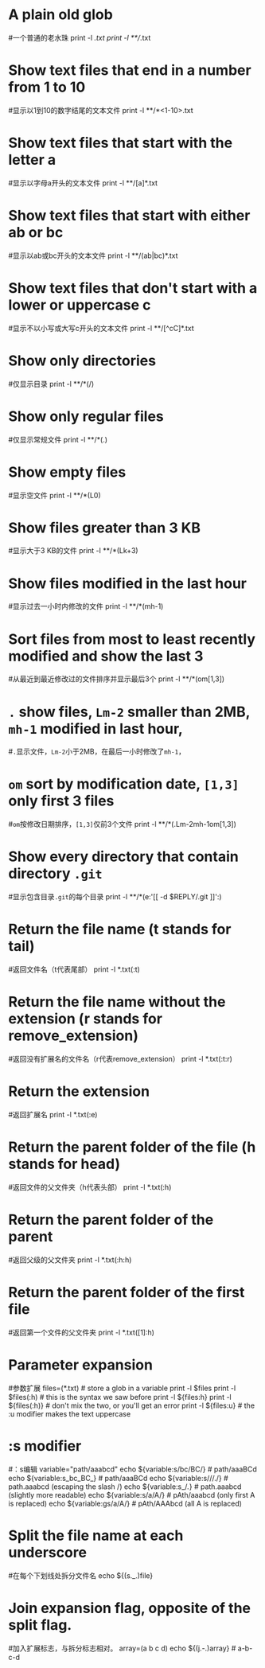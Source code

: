 # A plain old glob
#一个普通的老水珠
print -l *.txt
print -l **/*.txt

# Show text files that end in a number from 1 to 10
#显示以1到10的数字结尾的文本文件
print -l **/*<1-10>.txt

# Show text files that start with the letter a
#显示以字母a开头的文本文件
print -l **/[a]*.txt

# Show text files that start with either ab or bc
#显示以ab或bc开头的文本文件
print -l **/(ab|bc)*.txt

# Show text files that don't start with a lower or uppercase c
#显示不以小写或大写c开头的文本文件
print -l **/[^cC]*.txt

# Show only directories
#仅显示目录
print -l **/*(/)

# Show only regular files
#仅显示常规文件
print -l **/*(.)

# Show empty files
#显示空文件
print -l **/*(L0)

# Show files greater than 3 KB
#显示大于3 KB的文件
print -l **/*(Lk+3)

# Show files modified in the last hour
#显示过去一小时内修改的文件
print -l **/*(mh-1)

# Sort files from most to least recently modified and show the last 3
#从最近到最近修改过的文件排序并显示最后3个
print -l **/*(om[1,3])

# `.` show files, `Lm-2` smaller than 2MB, `mh-1` modified in last hour,
#`.`显示文件，`Lm-2`小于2MB，在最后一小时修改了`mh-1`，
# `om` sort by modification date, `[1,3]` only first 3 files
#`om`按修改日期排序，`[1,3]`仅前3个文件
print -l **/*(.Lm-2mh-1om[1,3])

# Show every directory that contain directory `.git`
#显示包含目录`.git`的每个目录
print -l **/*(e:'[[ -d $REPLY/.git ]]':)

# Return the file name (t stands for tail)
#返回文件名（t代表尾部）
print -l *.txt(:t)

# Return the file name without the extension (r stands for remove_extension)
#返回没有扩展名的文件名（r代表remove_extension）
print -l *.txt(:t:r)

# Return the extension
#返回扩展名
print -l *.txt(:e)

# Return the parent folder of the file (h stands for head)
#返回文件的父文件夹（h代表头部）
print -l *.txt(:h)

# Return the parent folder of the parent
#返回父级的父文件夹
print -l *.txt(:h:h)

# Return the parent folder of the first file
#返回第一个文件的父文件夹
print -l *.txt([1]:h)

# Parameter expansion
#参数扩展
files=(*.txt)          # store a glob in a variable
print -l $files
print -l $files(:h)    # this is the syntax we saw before
print -l ${files:h}
print -l ${files(:h)}  # don't mix the two, or you'll get an error
print -l ${files:u}    # the :u modifier makes the text uppercase

# :s modifier
#：s编辑
variable="path/aaabcd"
echo ${variable:s/bc/BC/}    # path/aaaBCd
echo ${variable:s_bc_BC_}    # path/aaaBCd
echo ${variable:s/\//./}     # path.aaabcd (escaping the slash \/)
echo ${variable:s_/_._}      # path.aaabcd (slightly more readable)
echo ${variable:s/a/A/}      # pAth/aaabcd (only first A is replaced)
echo ${variable:gs/a/A/}     # pAth/AAAbcd (all A is replaced)

# Split the file name at each underscore
#在每个下划线处拆分文件名
echo ${(s._.)file}

# Join expansion flag, opposite of the split flag.
#加入扩展标志，与拆分标志相对。
array=(a b c d)
echo ${(j.-.)array} # a-b-c-d
